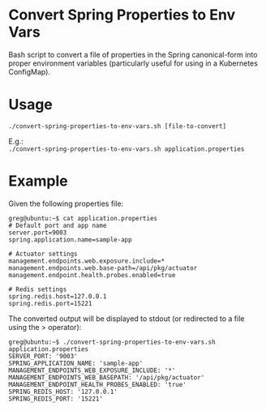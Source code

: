# Convert Spring Properties to Env Vars

Bash script to convert a file of properties in the Spring canonical-form into proper environment variables (particularly useful for using in a Kubernetes ConfigMap).

# Usage

`./convert-spring-properties-to-env-vars.sh [file-to-convert]`

E.g.:  
`./convert-spring-properties-to-env-vars.sh application.properties`

# Example

Given the following properties file:  
```
greg@ubuntu:~$ cat application.properties
# Default port and app name
server.port=9003
spring.application.name=sample-app

# Actuator settings
management.endpoints.web.exposure.include=*
management.endpoints.web.base-path=/api/pkg/actuator
management.endpoint.health.probes.enabled=true

# Redis settings
spring.redis.host=127.0.0.1
spring.redis.port=15221
```

The converted output will be displayed to stdout (or redirected to a file using the > operator):  

```
greg@ubuntu:~$ ./convert-spring-properties-to-env-vars.sh application.properties
SERVER_PORT: '9003'
SPRING_APPLICATION_NAME: 'sample-app'
MANAGEMENT_ENDPOINTS_WEB_EXPOSURE_INCLUDE: '*'
MANAGEMENT_ENDPOINTS_WEB_BASEPATH: '/api/pkg/actuator'
MANAGEMENT_ENDPOINT_HEALTH_PROBES_ENABLED: 'true'
SPRING_REDIS_HOST: '127.0.0.1'
SPRING_REDIS_PORT: '15221'
```
